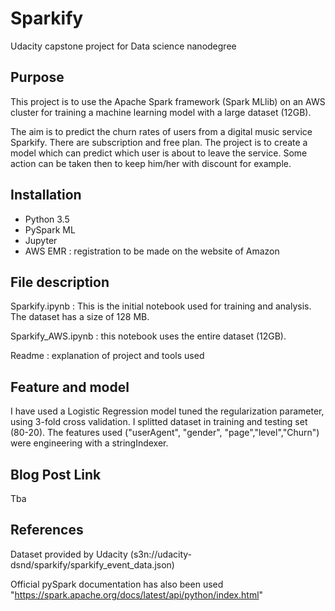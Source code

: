 # Sparkify
Udacity capstone project for Data science nanodegree

## Purpose
This project is to use the Apache Spark framework (Spark MLlib) on an AWS cluster for training a machine learning model with a large dataset (12GB).

The aim is to predict the churn rates of users from a digital music service Sparkify. There are subscription and free plan. The project is to create a model which can predict which user is about to leave the service. Some action can be taken then to keep him/her with discount for example.

## Installation
-  Python 3.5
-  PySpark ML
-  Jupyter
-  AWS EMR : registration to be made on the website of Amazon

## File description

Sparkify.ipynb : This is the initial notebook used for training and analysis. The dataset has a size of 128 MB. 

Sparkify_AWS.ipynb : this notebook uses the entire dataset (12GB).

Readme : explanation of project and tools used

## Feature and model

I have used a Logistic Regression model tuned the regularization parameter, using 3-fold cross validation. I splitted dataset in training and testing set (80-20).
The features used ("userAgent", "gender", "page","level","Churn") were engineering with a stringIndexer.

## Blog Post Link
Tba

## References
Dataset provided by Udacity (s3n://udacity-dsnd/sparkify/sparkify_event_data.json)

Official pySpark documentation has also been used "https://spark.apache.org/docs/latest/api/python/index.html"
